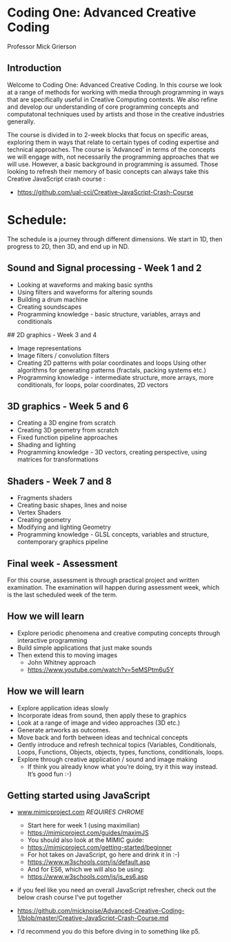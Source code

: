 # Coding One: Advanced Creative Coding

Professor Mick Grierson

## Introduction

Welcome to Coding One: Advanced Creative Coding. In this course we look at a range of methods for working with media through programming in ways that are specifically useful in Creative Computing contexts. We also refine and develop our understanding of core programming concepts and computatonal techniques used by artists and those in the creative industries generally.

The course is divided in to 2-week blocks that focus on specific areas, exploring them in ways that relate to certain types of coding expertise and technical approaches. The course is 'Advanced' in terms of the concepts we will engage with, not necessarily the programming approaches that we will use. However, a basic background in programming is assumed. Those looking to refresh their memory of basic concepts can always take this Creative JavaScript crash course :

 - https://github.com/ual-cci/Creative-JavaScript-Crash-Course
  

# Schedule:

The schedule is a journey through different dimensions. We start in 1D, then progress to 2D, then 3D, and end up in ND.

## Sound and Signal processing - Week 1 and 2
 - Looking at waveforms and making basic synths
 - Using filters and waveforms for altering sounds
 - Building a drum machine
 - Creating soundscapes
 - Programming knowledge - basic structure, variables, arrays and conditionals

## 2D graphics - Week 3 and 4

 - Image representations
 - Image filters / convolution filters
 - Creating 2D patterns with polar coordinates and loops
Using other algorithms for generating patterns (fractals, packing systems etc.)
 - Programming knowledge - intermediate structure,  more arrays, more conditionals, for loops, polar coordinates, 2D vectors

## 3D graphics - Week 5 and 6

 - Creating a 3D engine from scratch
 - Creating 3D geometry from scratch
 - Fixed function pipeline approaches
 - Shading and lighting
 - Programming knowledge - 3D vectors, creating perspective, using matrices for transformations


## Shaders - Week 7 and 8

 - Fragments shaders
 - Creating basic shapes, lines and noise
 - Vertex Shaders
 - Creating geometry
 - Modifying and lighting Geometry
 - Programming knowledge - GLSL concepts, variables and structure, contemporary graphics pipeline

## Final week - Assessment

For this course, assessment is through practical project and written examination. The examination will happen during assessment week, which is the last scheduled week of the term.

## How we will learn

- Explore periodic phenomena and creative computing concepts through interactive programming
- Build simple applications that just make sounds
- Then extend this to moving images
  - John Whitney approach
  - <https://www.youtube.com/watch?v=5eMSPtm6u5Y>

## How we will learn

- Explore application ideas slowly
- Incorporate ideas from sound, then apply these to graphics
- Look at a range of image and video approaches (3D etc.)
- Generate artworks as outcomes.
- Move back and forth between ideas and technical concepts
- Gently introduce and refresh technical topics (Variables, Conditionals, Loops, Functions, Objects, objects, types, functions, conditionals, loops.
- Explore through creative application / sound and image making
  - If think you already know what you’re doing, try it this way instead. It’s good fun :-)

## Getting started using JavaScript

- www.mimicproject.com _REQUIRES CHROME_
  - Start here for week 1 (using maximilian)
  - https://mimicproject.com/guides/maximJS
  - You should also look at the MIMIC guide:
  - https://mimicproject.com/getting-started/beginner
  - For hot takes on JavaScript, go here and drink it in :-)
  - https://www.w3schools.com/js/default.asp
  - And for ES6, which we will also be using:
  - https://www.w3schools.com/js/js_es6.asp

 - if you feel like you need an overall JavaScript refresher, check out the below crash course I've put together
 - https://github.com/micknoise/Advanced-Creative-Coding-1/blob/master/Creative-JavaScript-Crash-Course.md
 - I'd recommend you do this before diving in to something like p5.

